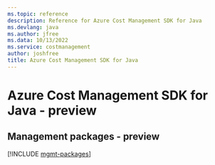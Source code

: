```yaml
---
ms.topic: reference
description: Reference for Azure Cost Management SDK for Java
ms.devlang: java
ms.author: jfree
ms.data: 10/13/2022
ms.service: costmanagement
author: joshfree
title: Azure Cost Management SDK for Java
---
```

# Azure Cost Management SDK for Java - preview

## Management packages - preview
[!INCLUDE [mgmt-packages](cost-management-mgmt-index.md)]